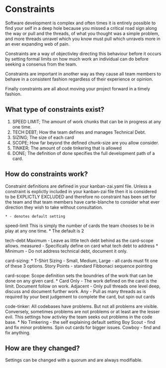# Constraints

Software development is complex and often times it is entirely possible to find your self in a deep hole because you 
missed a critical road sign along the way or pull and the threads, of what you thought was a simple problem, and more 
threads unravel which you know must pull which unravels more in an ever expanding web of pain.

Constraints are a way of objectivley directing this behaviour before it occurs by setting formal limits on how much work
an individual can do before seeking a consenus from the team.

Constraints are important in another way as they cause all team members to behave in a consistent fashion regardless
of their experience or opinion.

Finally constraints are all about moving your project forward in a timely fashion.

## What type of constraints exist?

1. SPEED LIMIT; The amount of work chunks that can be in progress at any one time.
2. TECH DEBT; How the team defines and manages Technical Debt.
3. SIZING; The size of each card
4. SCOPE; How far beyond the defined chunk-size are you allow consider.
5. TINKER; The amount of code tinkering that is allowed
6. DONE; The definition of done specifies the full development path of a card.

## How do constraints work?

Constraint definitions are defined in your kanban-zai.yaml file.  Unless a constraint is explictly included in your 
kanban-zai file then it is considered to be EXPLICTLY EXCLUDED and therefore no constraint has been set for the team
and that team members have carte-blanche to consider what ever direction they wish to take without consultation.

    * - denotes default setting

  speed-limit
    This is simply the number of cards the team chooses to be in play at any one time.
    * The default is 2
    
  tech-debt
    Maximum - Leave as little tech debt behind as the card-scope allows.
    measured - Specifically define on card what tech debt to address
    * Minimum - Do not address technical debt, document it only.
    
  card-sizing:
    * T-Shirt Sizing - Small, Medium, Large - all cards must fit one of these 3 options.
    Story Points - standard Fibbonaci sequence pointing
    
  card-scope:
    Scope definition sets the boundries of the work that can be done on any given card.
    * Card Only - The work defined on the card is the limit.  Document follow on work.
    Adjacent - Only pull threads one level deep, discuss and document further work.
    Any - Pull as many threads as is required by your best judgement to complete the card, but spin out cards
    
  code-tinker:
    All codebases have problems.  But not all problems are visible.  Conversely, sometimes problems are not problems
    or at least are the lesser evil.  This settings how activley the team seeks out problems in the code base.
    * No Timkering - the self explaining default setting
    Boy Scout - find and fix minor problems.  Spin out cards for bigger issues.
    Cowboy - find and fix anything.

## How are they changed?

Settings can be changed with a quorum and are always modifiable.